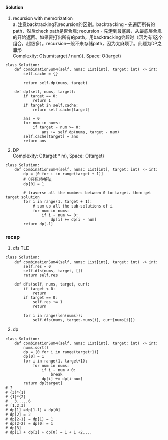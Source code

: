 #### Solution
1. recursion with memorization <br />
a. 注意backtracking和recursion的区别。backtracking - 先遍历所有的path，然后check path是否合规; recursion - 先走到最底层，从最底层合规的开始返回。如果要打出所有的path，用backtracking会超时（因为有1这个组合，超级多）。recursion一般不来存储path，因为太麻烦了。此题为DP之雏形 <br />
Complexity: O(sum(target / num)). Space: O(target)
```
class Solution:
    def combinationSum4(self, nums: List[int], target: int) -> int:
        self.cache = {}
        
        return self.dp(nums, target)
        
    def dp(self, nums, target):
        if target == 0:
            return 1
        if target in self.cache:
            return self.cache[target]
        
        ans = 0
        for num in nums:
            if target - num >= 0:
                ans += self.dp(nums, target - num)
        self.cache[target] = ans
        return ans
```
2. DP <br />
Complexity: O(target * m), Space: O(target)
```
class Solution:
    def combinationSum4(self, nums: List[int], target: int) -> int:
        dp = [0 for i in range(target + 1)]
        # 0只有1种解法
        dp[0] = 1
        
        # traverse all the numbers between 0 to target. then get target solution
        for i in range(1, target + 1):
            # sum up all the sub-solutions of i
            for num in nums:
                if i - num >= 0:
                    dp[i] += dp[i - num]
        return dp[-1]
```


### recap
1. dfs TLE
```
class Solution:
    def combinationSum4(self, nums: List[int], target: int) -> int:
        self.res = 0
        self.dfs(nums, target, [])
        return self.res
    
    def dfs(self, nums, target, cur):
        if target < 0:
            return
        if target == 0:
            self.res += 1
            return
        
        for i in range(len(nums)):
            self.dfs(nums, target-nums[i], cur+[nums[i]])
```
2. dp
```
class Solution:
    def combinationSum4(self, nums: List[int], target: int) -> int:
        nums.sort()
        dp = [0 for i in range(target+1)]
        dp[0] = 1
        for i in range(1, target+1):
            for num in nums:
                if i - num < 0:
                    break
                dp[i] += dp[i-num]
        return dp[target]        
# 7 
# {3}*{1}
# {1}*{2}
#   3.....6
# [1,2,3]
# dp[1] =dp[1-1] = dp[0]
# dp[2] = 2
# dp[2-1] = dp[1] = 1
# dp[2-2] = dp[0] = 1
# dp[3]
# dp[1] + dp[2] + dp[0] = 1 + 1 +2....
    
```
